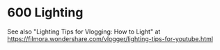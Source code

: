 # 600 Lighting

See also "Lighting Tips for Vlogging: How to Light" at https://filmora.wondershare.com/vlogger/lighting-tips-for-youtube.html

